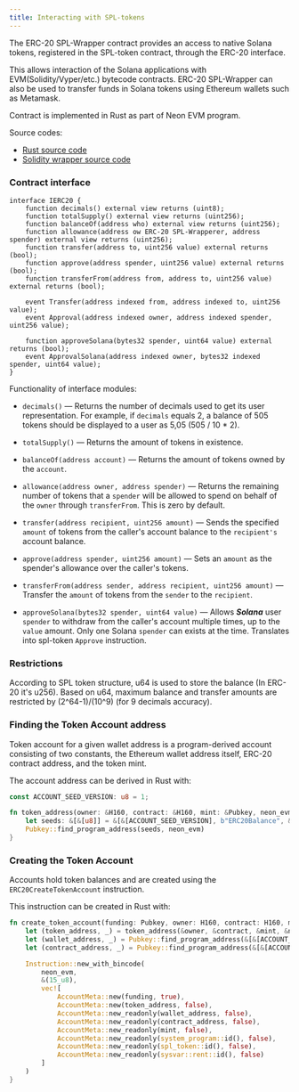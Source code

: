 ```yaml
---
title: Interacting with SPL-tokens
---
```


The ERC-20 SPL-Wrapper contract provides an access to native Solana tokens, registered in the SPL-token contract, through the ERC-20 interface.

This allows interaction of the Solana applications with EVM(Solidity/Vyper/etc.) bytecode contracts. ERC-20 SPL-Wrapper can also be used to transfer funds in Solana tokens using Ethereum wallets such as Metamask.

Contract is implemented in Rust as part of Neon EVM program.

Source codes:
  * [Rust source code](https://github.com/neonlabsorg/neon-evm/blob/c43345d7abf7af14aa840e6b15c0fc64b084bb2c/evm_loader/program/src/precompile_contracts.rs#L106)
  * [Solidity wrapper source code](https://github.com/neonlabsorg/neon-evm/blob/develop/evm_loader/solidity/erc20_wrapper.sol)

### Contract interface

```solidity
interface IERC20 {
    function decimals() external view returns (uint8);
    function totalSupply() external view returns (uint256);
    function balanceOf(address who) external view returns (uint256);
    function allowance(address ow ERC-20 SPL-Wrapperer, address spender) external view returns (uint256);
    function transfer(address to, uint256 value) external returns (bool);
    function approve(address spender, uint256 value) external returns (bool);
    function transferFrom(address from, address to, uint256 value) external returns (bool);

    event Transfer(address indexed from, address indexed to, uint256 value);
    event Approval(address indexed owner, address indexed spender, uint256 value);

    function approveSolana(bytes32 spender, uint64 value) external returns (bool);
    event ApprovalSolana(address indexed owner, bytes32 indexed spender, uint64 value);
}
```

Functionality of interface modules:
  * `decimals()` — Returns the number of decimals used to get its user representation. For example, if `decimals` equals 2, a balance of 505 tokens should be displayed to a user as 5,05 (505 / 10 * 2).

  * `totalSupply()` — Returns the amount of tokens in existence.

  * `balanceOf(address account)` — Returns the amount of tokens owned by the `account`.

  * `allowance(address owner, address spender)` — Returns the remaining number of tokens that a `spender` will be allowed to spend on behalf of the `owner` through `​​​​​​​transferFrom`​​​​​​​. This is zero by default.

  * `transfer(address recipient, uint256 amount)` — Sends the specified `amount` of tokens from the caller's account balance to the `recipient's` account balance.

  * `approve(address spender, uint256 amount)` — Sets an `amount` as the spender's allowance over the caller's tokens.

  * `transferFrom(address sender, address recipient, uint256 amount)` — Transfer the `amount` of tokens from the `sender` to the `recipient`.

  * `approveSolana(bytes32 spender, uint64 value)` — Allows ***Solana*** user `spender` to withdraw from the caller's account multiple times, up to the `value` amount. Only one Solana `spender` can exists at the time. Translates into spl-token `Approve` instruction.

### Restrictions

According to SPL token structure, u64 is used to store the balance (In ERC-20 it's u256). Based on u64, maximum balance and transfer amounts are restricted by (2^64-1)/(10^9) (for 9 decimals accuracy).

### Finding the Token Account address

Token account for a given wallet address is a program-derived account consisting of two constants, the Ethereum wallet address itself, ERC-20 contract address, and the token mint.

The account address can be derived in Rust with:

```rust
const ACCOUNT_SEED_VERSION: u8 = 1;

fn token_address(owner: &H160, contract: &H160, mint: &Pubkey, neon_evm: &Pubkey) {
    let seeds: &[&[u8]] = &[&[ACCOUNT_SEED_VERSION], b"ERC20Balance", &mint.to_bytes(), contract.as_bytes(), owner.as_bytes()];
    Pubkey::find_program_address(seeds, neon_evm)
}
```

### Creating the Token Account

Accounts hold token balances and are created using the `ERC20CreateTokenAccount` instruction.

This instruction can be created in Rust with:

```rust
fn create_token_account(funding: Pubkey, owner: H160, contract: H160, mint: Pubkey, neon_evm: Pubkey) {
    let (token_address, _) = token_address(&owner, &contract, &mint, &neon_evm);
    let (wallet_address, _) = Pubkey::find_program_address(&[&[ACCOUNT_SEED_VERSION], owner.as_bytes()], &neon_evm);
    let (contract_address, _) = Pubkey::find_program_address(&[&[ACCOUNT_SEED_VERSION], contract.as_bytes()], &neon_evm);

    Instruction::new_with_bincode(
        neon_evm,
        &(15_u8),
        vec![
            AccountMeta::new(funding, true),
            AccountMeta::new(token_address, false),
            AccountMeta::new_readonly(wallet_address, false),
            AccountMeta::new_readonly(contract_address, false),
            AccountMeta::new_readonly(mint, false),
            AccountMeta::new_readonly(system_program::id(), false),
            AccountMeta::new_readonly(spl_token::id(), false),
            AccountMeta::new_readonly(sysvar::rent::id(), false)
        ]
    )
}
```

